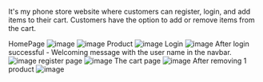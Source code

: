 It's my phone store website where customers can register, login, and add items to their cart.
Customers have the option to add or remove items from the cart.

HomePage
![image](https://github.com/elia1993/E.M_Store/assets/77536857/968a5d23-9bd2-41d3-ad9e-4dda52e3650e)
![image](https://github.com/elia1993/E.M_Store/assets/77536857/d770a5df-4965-40aa-a3d8-18dd5f5d8ed2)
Product
![image](https://github.com/elia1993/E.M_Store/assets/77536857/571cb330-8a7e-40a6-a10c-8655b9bc0e1b)
Login
![image](https://github.com/elia1993/E.M_Store/assets/77536857/43524d30-e76d-4304-b4c0-f0d010a91990)
After login successful - Welcoming message with the user name in the navbar.
![image](https://github.com/elia1993/E.M_Store/assets/77536857/d30c47cc-9743-4d75-b074-0fcf14b89d7b)
register page
![image](https://github.com/elia1993/E.M_Store/assets/77536857/6ef07609-2580-4eb9-9ccc-0955837363f1)
The cart page
![image](https://github.com/elia1993/E.M_Store/assets/77536857/e24fc207-c568-4fff-9aff-36bf88acb1d9)
After removing 1 product
![image](https://github.com/elia1993/E.M_Store/assets/77536857/5c80d800-6624-4c71-8bc6-50af598b5b9c)
